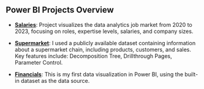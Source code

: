 ## Power BI Projects Overview

- **[Salaries](https://github.com/olivilli/Visualization/tree/main/PowerBI/Salaries)**: Project visualizes the data analytics job market from 2020 to 2023, focusing on roles, 
expertise levels, salaries, and company sizes.

- **[Supermarket](/../../tree/main/PowerBI/Supermarket/)**: I used a publicly available dataset containing information about a supermarket
chain, including products, customers, and sales. Key features include: Decomposition Tree, Drillthrough Pages, Parameter Control.

- **[Financials](PowerBI/Financials/)**: This is my first data visualization in Power BI, using the built-in dataset as the data source. 
